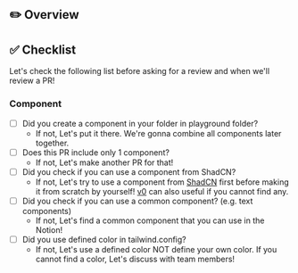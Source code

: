 ## ✏️ Overview

## ✅ Checklist

Let's check the following list before asking for a review and when we'll review a PR!

### Component

- [ ] Did you create a component in your folder in playground folder?
  - If not, Let's put it there. We're gonna combine all components later together.
- [ ] Does this PR include only 1 component?
  - If not, Let's make another PR for that!
- [ ] Did you check if you can use a component from ShadCN?
  - If not, Let's try to use a component from [ShadCN](https://ui.shadcn.com/docs/components/accordion) first before making it from scratch by yourself! [v0](https://v0.dev/) can also useful if you cannot find any.
- [ ] Did you check if you can use a common component? (e.g. text components)
  - If not, Let's find a common component that you can use in the Notion!
- [ ] Did you use defined color in tailwind.config?
  - If not, Let's use a defined color NOT define your own color. If you cannot find a color, Let's discuss with team members!